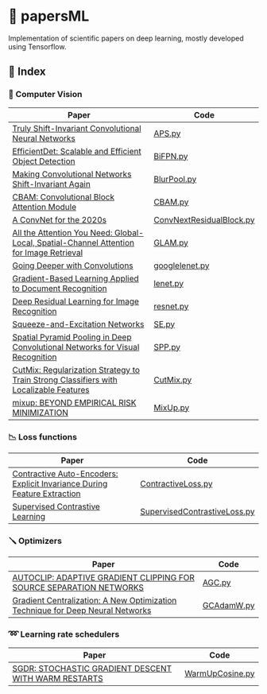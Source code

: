 # 🚀 papersML

Implementation of scientific papers on deep learning, mostly developed using Tensorflow.

## 📄 Index

### 👀 Computer Vision

| Paper                                                                 | Code                                |
|-----------------------------------------------------------------------|---------------------------------------|
| [Truly Shift-Invariant Convolutional Neural Networks](https://arxiv.org/pdf/2011.14214) | [APS.py](cv/APS.py)                   |
| [EfficientDet: Scalable and Efficient Object Detection](https://arxiv.org/pdf/1911.09070) | [BiFPN.py](cv/BiFPN.py)               |
| [Making Convolutional Networks Shift-Invariant Again](https://arxiv.org/pdf/1904.11486) | [BlurPool.py](cv/BlurPool.py)         |
| [CBAM: Convolutional Block Attention Module](https://arxiv.org/pdf/1807.06521) | [CBAM.py](cv/CBAM.py)                 |
| [A ConvNet for the 2020s](https://arxiv.org/pdf/2201.03545)          | [ConvNextResidualBlock.py](cv/ConvNextResidualBlock.py) |
| [All the Attention You Need: Global-Local, Spatial-Channel Attention for Image Retrieval](https://arxiv.org/pdf/2107.08000) | [GLAM.py](cv/GLAM.py)                 |
| [Going Deeper with Convolutions](https://arxiv.org/pdf/1409.4842)    | [googlelenet.py](cv/googlelenet.py)   |
| [Gradient-Based Learning Applied to Document Recognition](http://yann.lecun.com/exdb/publis/pdf/lecun-01a.pdf) | [lenet.py](cv/lenet.py)               |
| [Deep Residual Learning for Image Recognition](https://arxiv.org/pdf/1512.03385) | [resnet.py](cv/resnet.py)             |
| [Squeeze-and-Excitation Networks](https://arxiv.org/pdf/1709.01507)  | [SE.py](cv/SE.py)                     |
| [Spatial Pyramid Pooling in Deep Convolutional Networks for Visual Recognition](https://arxiv.org/pdf/1406.4729) | [SPP.py](cv/SPP.py)                   |
| [CutMix: Regularization Strategy to Train Strong Classifiers with Localizable Features](https://arxiv.org/pdf/1905.04899) | [CutMix.py](cv/CutMix.py)                   |
| [mixup: BEYOND EMPIRICAL RISK MINIMIZATION](https://arxiv.org/pdf/1710.09412) | [MixUp.py](cv/MixUp.py)                   |

### 📉 Loss functions

| Paper                                                                 | Code                                |
|-----------------------------------------------------------------------|---------------------------------------|
| [Contractive Auto-Encoders: Explicit Invariance During Feature Extraction](http://www.icml-2011.org/papers/455_icmlpaper.pdf) | [ContractiveLoss.py](losses/ContractiveLoss.py)                   |
| [Supervised Contrastive Learning](https://arxiv.org/pdf/2004.11362) | [SupervisedContrastiveLoss.py](losses/SupervisedContrastiveLoss.py)               |

### 🪛 Optimizers

| Paper                                                                 | Code                                |
|-----------------------------------------------------------------------|---------------------------------------|
| [AUTOCLIP: ADAPTIVE GRADIENT CLIPPING FOR SOURCE SEPARATION NETWORKS](https://arxiv.org/pdf/2007.14469) | [AGC.py](optimizers/AGC.py)                   |
| [Gradient Centralization: A New Optimization Technique for Deep Neural Networks](https://arxiv.org/pdf/2004.01461) | [GCAdamW.py](optimizers/GCAdamW.py)               |

### ➿ Learning rate schedulers

| Paper                                                                 | Code                                |
|-----------------------------------------------------------------------|---------------------------------------|
| [SGDR: STOCHASTIC GRADIENT DESCENT WITH WARM RESTARTS](https://arxiv.org/pdf/1608.03983) | [WarmUpCosine.py](schedulers/WarmUpCosine.py)                   |